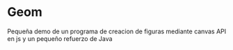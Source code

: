 # Geom
Pequeña demo de un programa de creacion de figuras mediante canvas API en js y un pequeño refuerzo de Java 
